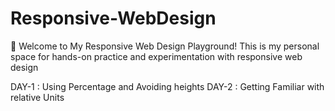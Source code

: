 # Responsive-WebDesign
👋 Welcome to My Responsive Web Design Playground! This is my personal space for hands-on practice and experimentation with responsive web design


DAY-1 : Using Percentage and Avoiding heights
DAY-2 : Getting Familiar with relative Units
